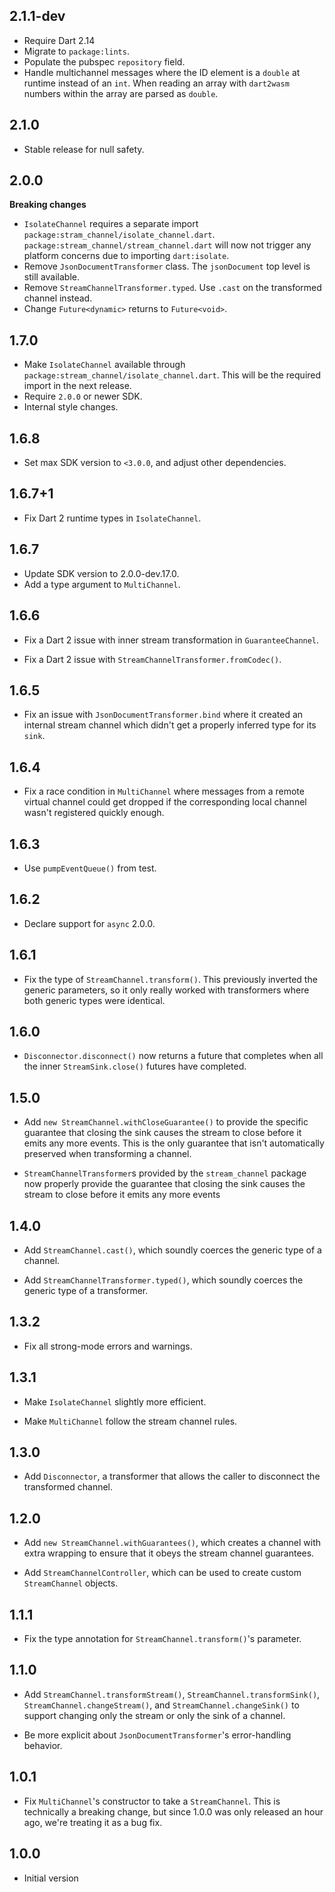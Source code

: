 ## 2.1.1-dev

* Require Dart 2.14
* Migrate to `package:lints`.
* Populate the pubspec `repository` field.
* Handle multichannel messages where the ID element is a `double` at runtime
  instead of an `int`. When reading an array with `dart2wasm` numbers within the
  array are parsed as `double`.

## 2.1.0

* Stable release for null safety.

## 2.0.0

**Breaking changes**

* `IsolateChannel` requires a separate import
  `package:stram_channel/isolate_channel.dart`.
  `package:stream_channel/stream_channel.dart` will now not trigger any platform
  concerns due to importing `dart:isolate`.
* Remove `JsonDocumentTransformer` class. The `jsonDocument` top level is still
  available.
* Remove `StreamChannelTransformer.typed`. Use `.cast` on the transformed
  channel instead.
* Change `Future<dynamic>` returns to `Future<void>`.

## 1.7.0

* Make `IsolateChannel` available through
  `package:stream_channel/isolate_channel.dart`. This will be the required
  import in the next release.
* Require `2.0.0` or newer SDK.
* Internal style changes.

## 1.6.8

* Set max SDK version to `<3.0.0`, and adjust other dependencies.

## 1.6.7+1

* Fix Dart 2 runtime types in `IsolateChannel`.

## 1.6.7

* Update SDK version to 2.0.0-dev.17.0.
* Add a type argument to `MultiChannel`.

## 1.6.6

* Fix a Dart 2 issue with inner stream transformation in `GuaranteeChannel`.

* Fix a Dart 2 issue with `StreamChannelTransformer.fromCodec()`.

## 1.6.5

* Fix an issue with `JsonDocumentTransformer.bind` where it created an internal
  stream channel which didn't get a properly inferred type for its `sink`.

## 1.6.4

* Fix a race condition in `MultiChannel` where messages from a remote virtual
  channel could get dropped if the corresponding local channel wasn't registered
  quickly enough.

## 1.6.3

* Use `pumpEventQueue()` from test.

## 1.6.2

* Declare support for `async` 2.0.0.

## 1.6.1

* Fix the type of `StreamChannel.transform()`. This previously inverted the
  generic parameters, so it only really worked with transformers where both
  generic types were identical.

## 1.6.0

* `Disconnector.disconnect()` now returns a future that completes when all the
  inner `StreamSink.close()` futures have completed.

## 1.5.0

* Add `new StreamChannel.withCloseGuarantee()` to provide the specific guarantee
  that closing the sink causes the stream to close before it emits any more
  events. This is the only guarantee that isn't automatically preserved when
  transforming a channel.

* `StreamChannelTransformer`s provided by the `stream_channel` package now
  properly provide the guarantee that closing the sink causes the stream to
  close before it emits any more events

## 1.4.0

* Add `StreamChannel.cast()`, which soundly coerces the generic type of a
  channel.

* Add `StreamChannelTransformer.typed()`, which soundly coerces the generic type
  of a transformer.

## 1.3.2

* Fix all strong-mode errors and warnings.

## 1.3.1

* Make `IsolateChannel` slightly more efficient.

* Make `MultiChannel` follow the stream channel rules.

## 1.3.0

* Add `Disconnector`, a transformer that allows the caller to disconnect the
  transformed channel.

## 1.2.0

* Add `new StreamChannel.withGuarantees()`, which creates a channel with extra
  wrapping to ensure that it obeys the stream channel guarantees.

* Add `StreamChannelController`, which can be used to create custom
  `StreamChannel` objects.

## 1.1.1

* Fix the type annotation for `StreamChannel.transform()`'s parameter.

## 1.1.0

* Add `StreamChannel.transformStream()`, `StreamChannel.transformSink()`,
  `StreamChannel.changeStream()`, and `StreamChannel.changeSink()` to support
  changing only the stream or only the sink of a channel.

* Be more explicit about `JsonDocumentTransformer`'s error-handling behavior.

## 1.0.1

* Fix `MultiChannel`'s constructor to take a `StreamChannel`. This is
  technically a breaking change, but since 1.0.0 was only released an hour ago,
  we're treating it as a bug fix.

## 1.0.0

* Initial version
